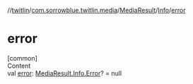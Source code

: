 //[twitlin](../../../index.md)/[com.sorrowblue.twitlin.media](../../index.md)/[MediaResult](../index.md)/[Info](index.md)/[error](error.md)



# error  
[common]  
Content  
val [error](error.md): [MediaResult.Info.Error](-error/index.md)? = null  



